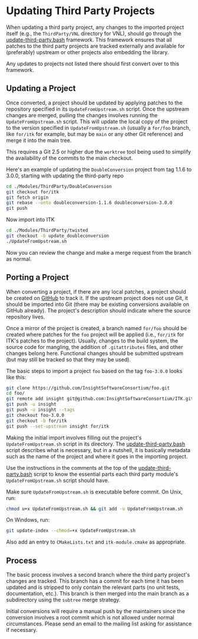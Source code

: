 Updating Third Party Projects
=============================

When updating a third party project, any changes to the imported project
itself (e.g., the `ThirdParty/VNL` directory for VNL), should go through the
[update-third-party.bash] framework. This framework ensures that all
patches to the third party projects are tracked externally and available for
(preferably) upstream  or other projects also embedding the library.

Any updates to projects not listed there should first convert over to this
framework.

Updating a Project
------------------

Once converted, a project should be updated by applying patches to the
repository specified in its `UpdateFromUpstream.sh` script. Once the upstream
changes are merged, pulling the changes involves running the
`UpdateFromUpstream.sh` script. This will update the local copy of the project
to the version specified in `UpdateFromUpstream.sh` (usually a `for/foo`
branch, like `for/itk` for example, but may be `main` or any other Git
reference) and merge it into the main tree.

This requires a Git 2.5 or higher due the `worktree` tool being used to
simplify the availability of the commits to the main checkout.

Here's an example of updating the `DoubleConversion` project from tag 1.1.6 to
3.0.0, starting with updating the third-party repo

```bash
cd ./Modules/ThirdParty/DoubleConversion
git checkout for/itk
git fetch origin
git rebase --onto doubleconversion-1.1.6 doubleconversion-3.0.0
git push
```

Now import into ITK

```bash
cd ./Modules/ThirdParty/twisted
git checkout -b update_doubleconversion
./UpdateFromUpstream.sh
```

Now you can review the change and make a merge request from the branch as normal.

Porting a Project
-----------------

When converting a project, if there are any local patches, a project should be
created on
[GitHub](https://github.com/InsightSoftwareConsortium/ITK/tree/main/Modules/ThirdParty)
to track it. If the upstream project does not use Git, it should be imported
into Git (there may be existing conversions available on GitHub already). The
project's description should indicate where the source repository lives.

Once a mirror of the project is created, a branch named `for/foo` should be
created where patches for the `foo` project will be applied (i.e., `for/itk`
for ITK's patches to the project). Usually, changes to the build system, the
source code for mangling, the addition of `.gitattributes` files, and other
changes belong here. Functional changes should be submitted upstream (but may
still be tracked so that they may be used).

The basic steps to import a project `foo` based on the tag `foo-3.0.0` looks
like this:

```bash
git clone https://github.com/InsightSoftwareConsortium/foo.git
cd foo/
git remote add insight git@github.com:InsightSoftwareConsortium/ITK.git:Modules/ThirdParty/foo.git
git push -u insight
git push -u insight --tags
git checkout foo-3.0.0
git checkout -b for/itk
git push --set-upstream insight for/itk
```

Making the initial import involves filling out the project's
`UpdateFromUpstream.sh` script in its directory. The
[update-third-party.bash] script describes what is
necessary, but in a nutshell, it is basically metadata such as the name of the
project and where it goes in the importing project.

Use the instructions in the comments at the top of the
[update-third-party.bash] script to know the essential parts each third
party module's `UpdateFromUpstream.sh` script should have.

Make sure `UpdateFromUpstream.sh` is executable before commit. On Unix, run:

```bash
chmod u+x UpdateFromUpstream.sh && git add -u UpdateFromUpstream.sh
```

On Windows, run:

```bash
git update-index --chmod=+x UpdateFromUpstream.sh
```

Also add an entry to `CMakeLists.txt` and `itk-module.cmake` as appropriate.

Process
-------

The basic process involves a second branch where the third party project's
changes are tracked. This branch has a commit for each time it has been
updated and is stripped to only contain the relevant parts (no unit tests,
documentation, etc.). This branch is then merged into the main branch as a
subdirectory using the `subtree` merge strategy.

Initial conversions will require a manual push by the maintainers since the
conversion involves a root commit which is not allowed under normal
circumstances. Please send an email to the mailing list asking for assistance
if necessary.



[update-third-party.bash]: https://github.com/InsightSoftwareConsortium/ITK/blob/main/Utilities/Maintenance/update-third-party.bash
